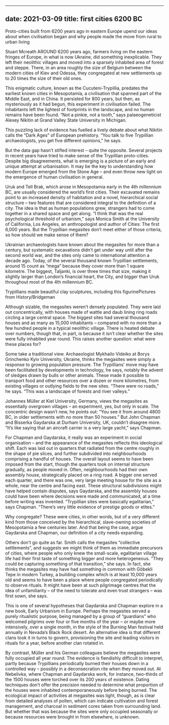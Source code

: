 ---
date: 2021-03-09
title: first cities 6200 BC
--

Proto-cities built from 6200 years ago in eastern Europe upend our ideas about when civilisation began and why people made the move from rural to urban living

Stuart Mcreath
AROUND 6200 years ago, farmers living on the eastern fringes of Europe, in what is now Ukraine, did something inexplicable. They left their neolithic villages and moved into a sparsely inhabited area of forest and steppe. There, in an area roughly the size of Belgium between the modern cities of Kiev and Odessa, they congregated at new settlements up to 20 times the size of their old ones.

This enigmatic culture, known as the Cucuteni-Trypillia, predates the earliest known cities in Mesopotamia, a civilisation that spanned part of the Middle East, and in China. It persisted for 800 years, but then, as mysteriously as it had begun, this experiment in civilisation failed. The inhabitants left the lightest of footprints in the landscape, and no human remains have been found. “Not a pinkie, not a tooth,” says palaeogeneticist Alexey Nikitin at Grand Valley State University in Michigan.

This puzzling lack of evidence has fuelled a lively debate about what Nikitin calls the “Dark Ages” of European prehistory. “You talk to five Trypillian archaeologists, you get five different opinions,” he says.

But the data gap hasn’t stifled interest – quite the opposite. Several projects in recent years have tried to make sense of the Trypillian proto-cities. Despite big disagreements, what is emerging is a picture of an early and unique attempt at urbanisation. It may be the key to understanding how modern Europe emerged from the Stone Age – and even throw new light on the emergence of human civilisation in general.

Uruk and Tell Brak, which arose in Mesopotamia early in the 4th millennium BC, are usually considered the world’s first cities. Their excavated remains point to an increased density of habitation and a novel, hierarchical social structure – two features that are considered integral to the definition of a city. The idea is that as human populations grew, strangers had to come together in a shared space and get along. “I think that was the real psychological threshold of urbanism,” says Monica Smith at the University of California, Los Angeles, an anthropologist and author of Cities: The first 6,000 years. But the Trypillian megasites don’t meet either of those criteria, so how should we make sense of them?

Ukrainian archaeologists have known about the megasites for more than a century, but systematic excavations didn’t get under way until after the second world war, and the sites only came to international attention a decade ago. Today, of the several thousand known Trypillian settlements, around 15 count as “mega” because they cover more than 1 square kilometre. The biggest, Taljanki, is over three times that size, making it slightly larger than London’s financial heart, the City, and bigger than Uruk throughout most of the 4th millennium BC.

Trypillians made beautiful clay sculptures, including this figurinePictures from History/Bridgeman

Although sizable, the megasites weren’t densely populated. They were laid out concentrically, with houses made of wattle and daub lining ring roads circling a large central space. The biggest sites had several thousand houses and as many as 15,000 inhabitants – compared with no more than a few hundred people in a typical neolithic village. There is heated debate over numbers, though that, in part, is because it isn’t clear whether the sites were fully inhabited year round. This raises another question: what were these places for?

Some take a traditional view. Archaeologist Mykhailo Videiko at Borys Grinchenko Kyiv University, Ukraine, thinks the megasites were simply a response to growing population pressure. The Trypillians’ move may have been facilitated by developments in technology, he says, notably the advent of sledges drawn by bulls or other animals. These made it possible to transport food and other resources over a dozen or more kilometres, from existing villages or outlying fields to the new sites. “There were no roads,” he says. “This was a landscape of forests and river valleys.”

Johannes Müller at Kiel University, Germany, views the megasites as essentially overgrown villages – an experiment, yes, but only in scale. The concentric design wasn’t new, he points out: “You see it from around 4800 BC, in older settlements with no more than 50 houses.” But John Chapman and Bisserka Gaydarska at Durham University, UK, couldn’t disagree more. “It’s like saying that an aircraft carrier is a very large yacht,” says Chapman.

For Chapman and Gaydarska, it really was an experiment in social organisation – and the appearance of the megasites reflects this ideological shift. Each was laid out in quarters that radiated from the centre roughly in the shape of pie slices, and further subdivided into neighbourhoods comprising a handful of houses. The overall layout seems to have been imposed from the start, though the quarters took on internal structure gradually, as people moved in. Often, neighbourhoods had their own assembly house, strategically placed on a ring road. A bigger one served each quarter, and there was one, very large meeting house for the site as a whole, near the centre and facing east. These structural subdivisions might have helped contain disputes, says Gaydarska, and the assembly houses could have been where decisions were made and communicated, at a time before writing was invented. “Trypillian sites were basically egalitarian,” says Chapman. “There’s very little evidence of prestige goods or elites.”

Why congregate?
These were cities, in other words, but of a very different kind from those conceived by the hierarchical, slave-owning societies of Mesopotamia a few centuries later. And that being the case, argue Gaydarska and Chapman, our definition of a city needs expanding.

Others don’t go quite as far. Smith calls the megasites “collective settlements”, and suggests we might think of them as immediate precursors of cities, where people who only knew the small-scale, egalitarian village life had their first taste of something bigger and more heterogeneous. “They could be capturing something of that transition,” she says. In fact, she thinks the megasites may have had something in common with Göbekli Tepe in modern Turkey, a building complex which is at least 10,000 years old and seems to have been a place where people congregated periodically to observe rituals. It might have been at such pilgrimage centres that the idea of unfamiliarity – of the need to tolerate and even trust strangers – was first sown, she says.

This is one of several hypotheses that Gaydarska and Chapman explore in a new book, Early Urbanism in Europe. Perhaps the megasites served a purely ritualistic purpose, being managed by a group of “guardians” who welcomed pilgrims over four or five months of the year – or maybe more intensively, over a single month, in the style of the Burning Man festival held annually in Nevada’s Black Rock desert. An alternative idea is that different clans took it in turns to govern, provisioning the site and leading visitors in rituals for a year, before another clan rotated in.

By contrast, Müller and his German colleagues believe the megasites were fully occupied all year round. The evidence is fiendishly difficult to interpret, partly because Trypillians periodically burned their houses down in a controlled way – possibly in a deconsecration rite when they moved out. At Nebelivka, where Chapman and Gaydarska work, for instance, two-thirds of the 1500 houses were torched over its 200 years of existence. Dating techniques don’t offer the precision needed to determine what proportion of the houses were inhabited contemporaneously before being burned. The ecological impact of activities at megasites was light, though, as is clear from detailed analyses of pollen, which can indicate cultivation and forest management, and charcoal in sediment cores taken from surrounding land. But whether that was because the sites were only occupied seasonally or because resources were brought in from elsewhere, is unknown.
